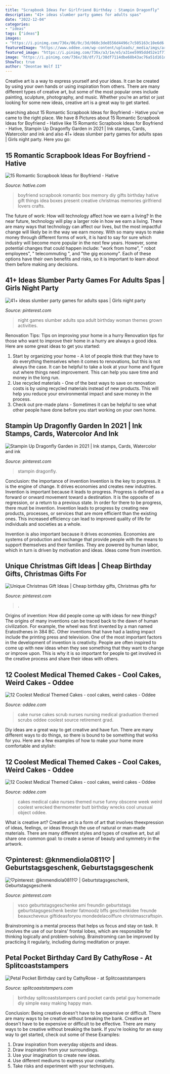 ```yaml
---
title: "Scrapbook Ideas For Girlfriend Birthday : Stampin Dragonfly"
description: "41+ ideas slumber party games for adults spas"
date: "2022-12-04"
categories:
- "ideas"
tags: ["ideas"]
images:
- "https://i.pinimg.com/736x/06/0c/3d/060c3de8556d4496c7c505163c10e6d6.jpg"
featuredImage: "https://www.oddee.com/wp-content/uploads/_media/imgs/articles2/a97107_g074_10-bottom2.jpg"
featured_image: "https://i.pinimg.com/736x/a3/1e/e5/a31ee5995dd452e1f779fd1f21c38714.jpg"
image: "https://i.pinimg.com/736x/38/df/71/38df7114dbe68b43ac76a51d161d405a.jpg"
ShowToc: true
author: "Deontae Wolf II"
---
```



Creative art is a way to express yourself and your ideas. It can be created by using your own hands or using inspiration from others. There are many different types of creative art, but some of the most popular ones include painting, sculpture, photography, and music. Whether you’re an artist or just looking for some new ideas, creative art is a great way to get started.

	

		
searching about 15 Romantic Scrapbook Ideas for Boyfriend - Hative you've came to the right place. We have 8 Pictures about 15 Romantic Scrapbook Ideas for Boyfriend - Hative like 15 Romantic Scrapbook Ideas for Boyfriend - Hative, Stampin Up Dragonfly Garden in 2021 | Ink stamps, Cards, Watercolor and ink and also 41+ ideas slumber party games for adults spas | Girls night party. Here you go:
		
    
## 15 Romantic Scrapbook Ideas For Boyfriend - Hative

<img loading=lazy src="https://hative.com/wp-content/uploads/2014/06/scrapbook-ideas-for-boyfriend/14-scrapbook-ideas-for-lovers.jpg" onerror="this.onerror=null;this.src='https://tse4.mm.bing.net/th?id=OIP.7yqCcXCTzDaVwZay9thIkAHaJ4&amp;pid=15.1';" alt="15 Romantic Scrapbook Ideas for Boyfriend - Hative">

_Source: hative.com_

>boyfriend scrapbook romantic box memory diy gifts birthday hative gift things idea boxes present creative christmas memories girlfriend lovers crafts. 

	

The future of work: How will technology affect how we earn a living?
In the near future, technology will play a larger role in how we earn a living. There are many ways that technology can affect our lives, but the most impactful change will likely be in the way we earn money. With so many ways to make money through different forms of work, it is hard to say for sure which industry will become more popular in the next few years. However, some potential changes that could happen include: 
"work from home", " robot employees", " telecommuting ", and "the gig economy". Each of these options have their own benefits and risks, so it is important to learn about them before making any decisions.

    
## 41+ Ideas Slumber Party Games For Adults Spas | Girls Night Party

<img loading=lazy src="https://i.pinimg.com/736x/06/0c/3d/060c3de8556d4496c7c505163c10e6d6.jpg" onerror="this.onerror=null;this.src='https://tse4.mm.bing.net/th?id=OIP.v9skbfScpLw9kMdpMogihAAAAA&amp;pid=15.1';" alt="41+ ideas slumber party games for adults spas | Girls night party">

_Source: pinterest.com_

>night games slumber adults spa adult birthday woman themes grown activities. 

	

Renovation Tips: Tips on improving your home in a hurry
Renovation tips for those who want to improve their home in a hurry are always a good idea. Here are some great ideas to get you started: 
 1. Start by organizing your home - A lot of people think that they have to do everything themselves when it comes to renovations, but this is not always the case. It can be helpful to take a look at your home and figure out where things need improvement. This can help you save time and money in the long run. 
2. Use recycled materials - One of the best ways to save on renovation costs is by using recycled materials instead of new products. This will help you reduce your environmental impact and save money in the process. 
3. Check out pre-made plans - Sometimes it can be helpful to see what other people have done before you start working on your own home.

    
## Stampin Up Dragonfly Garden In 2021 | Ink Stamps, Cards, Watercolor And Ink

<img loading=lazy src="https://i.pinimg.com/736x/a3/1e/e5/a31ee5995dd452e1f779fd1f21c38714.jpg" onerror="this.onerror=null;this.src='https://tse1.mm.bing.net/th?id=OIP.VS_s-VVJyG6H5v67p5HQBwHaJ3&amp;pid=15.1';" alt="Stampin Up Dragonfly Garden in 2021 | Ink stamps, Cards, Watercolor and ink">

_Source: pinterest.com_

>stampin dragonfly. 

	

Conclusion: the importance of invention
Invention is the key to progress. It is the engine of change. It drives economies and creates new industries.
Invention is important because it leads to progress. Progress is defined as a forward or onward movement toward a destination. It is the opposite of regression, or a return to a previous state. In order for there to be progress, there must be invention. Invention leads to progress by creating new products, processes, or services that are more efficient than the existing ones. This increased efficiency can lead to improved quality of life for individuals and societies as a whole.

Invention is also important because it drives economies. Economies are systems of production and exchange that provide people with the means to support themselves and their families. They are powered by human labor, which in turn is driven by motivation and ideas. Ideas come from invention.

    
## Unique Christmas Gift Ideas | Cheap Birthday Gifts, Christmas Gifts For

<img loading=lazy src="https://i.pinimg.com/736x/9c/59/76/9c5976687cf5c06992b7621c5c90dbfe.jpg" onerror="this.onerror=null;this.src='https://tse3.mm.bing.net/th?id=OIP.I_17NegNOADkthF3MmAdCQHaLG&amp;pid=15.1';" alt="Unique Christmas Gift Ideas | Cheap birthday gifts, Christmas gifts for">

_Source: pinterest.com_

>. 

	

Origins of invention: How did people come up with ideas for new things?
The origins of many inventions can be traced back to the dawn of human civilization. For example, the wheel was first invented by a man named Eratosthenes in 384 BC. Other inventions that have had a lasting impact include the printing press and television. 
One of the most important factors in the development of invention is creativity. People are often inspired to come up with new ideas when they see something that they want to change or improve upon. This is why it is so important for people to get involved in the creative process and share their ideas with others.

    
## 12 Coolest Medical Themed Cakes - Cool Cakes, Weird Cakes - Oddee

<img loading=lazy src="https://www.oddee.com/wp-content/uploads/_media/imgs/articles2/a97107_g074_3-scrub.jpg" onerror="this.onerror=null;this.src='https://tse2.mm.bing.net/th?id=OIP.uxlVXVhZkdU_KoeNvmwmmgHaJ4&amp;pid=15.1';" alt="12 Coolest Medical Themed Cakes - cool cakes, weird cakes - Oddee">

_Source: oddee.com_

>cake nurse cakes scrub nurses nursing medical graduation themed scrubs oddee coolest source retirement grad. 

	

Diy ideas are a great way to get creative and have fun. There are many different ways to do things, so there is bound to be something that works for you. Here are a few examples of how to make your home more comfortable and stylish: 

    
## 12 Coolest Medical Themed Cakes - Cool Cakes, Weird Cakes - Oddee

<img loading=lazy src="https://www.oddee.com/wp-content/uploads/_media/imgs/articles2/a97107_g074_10-bottom2.jpg" onerror="this.onerror=null;this.src='https://tse4.mm.bing.net/th?id=OIP.oqZvw2gA6zoIkxhyoNNqjAHaJN&amp;pid=15.1';" alt="12 Coolest Medical Themed Cakes - cool cakes, weird cakes - Oddee">

_Source: oddee.com_

>cakes medical cake nurses themed nurse funny obscene week weird coolest wrecked thermometer butt birthday wrecks cool unusual object oddee. 

	

What is creative art?
Creative art is a form of art that involves theexpression of ideas, feelings, or ideas through the use of natural or man-made materials. There are many different styles and types of creative art, but all share one common goal: to create a sense of beauty and symmetry in the artwork.

    
## ♡pinterest: @knmendiola0811♡ | Geburtstagsgeschenk, Geburtstagsgeschenk

<img loading=lazy src="https://i.pinimg.com/736x/38/df/71/38df7114dbe68b43ac76a51d161d405a.jpg" onerror="this.onerror=null;this.src='https://tse3.mm.bing.net/th?id=OIP.1xTJtXchHNds4eEgauwaWwAAAA&amp;pid=15.1';" alt="♡pinterest: @knmendiola0811♡ | Geburtstagsgeschenk, Geburtstagsgeschenk">

_Source: pinterest.com_

>vsco geburtstagsgeschenke ami freundin geburtstags geburtstagsgeschenk bester fatmoodz bffs geschenkidee freunde beauxcheveux giftideasforyou mondedelacoiffure christmascraftspin. 

	

Brainstroming is a mental process that helps us focus and stay on task. It involves the use of our brains’ frontal lobes, which are responsible for thinking logically and problem-solving. Brainstroming can be improved by practicing it regularly, including during meditation or prayer.

    
## Petal Pocket Birthday Card By CathyRose - At Splitcoaststampers

<img loading=lazy src="http://images.splitcoaststampers.com/data/gallery/500/2009/11/02/Basic-Gray-birthday-wcopy_by_CathyRose.jpg" onerror="this.onerror=null;this.src='https://tse2.mm.bing.net/th?id=OIP.JpMLBk9F4SEzfVC2_ME5kAHaI-&amp;pid=15.1';" alt="Petal Pocket Birthday card by CathyRose - at Splitcoaststampers">

_Source: splitcoaststampers.com_

>birthday splitcoaststampers card pocket cards petal guy homemade diy simple easy making happy man. 

	

Conclusion: Being creative doesn't have to be expensive or difficult. There are many ways to be creative without breaking the bank.
Creative art doesn't have to be expensive or difficult to be effective. There are many ways to be creative without breaking the bank. If you're looking for an easy way to get started, check out some of these Examples: 
1. Draw inspiration from everyday objects and ideas.
2. Draw inspiration from your surroundings.
3. Use your imagination to create new ideas. 
4. Use different mediums to express your creativity.
5. Take risks and experiment with your techniques.

